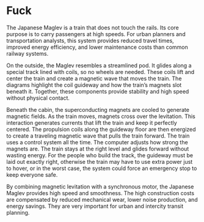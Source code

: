 # Fuck

The Japanese Maglev is a train that does not touch the rails. Its core purpose is to carry passengers at high speeds. For urban planners and transportation analysts, this system provides reduced travel times, improved energy efficiency, and lower maintenance costs than common railway systems.

On the outside, the Maglev resembles a streamlined pod. It glides along a special track lined with coils, so no wheels are needed. These coils lift and center the train and create a magnetic wave that moves the train. The diagrams highlight the coil guideway and how the train’s magnets slot beneath it. Together, these components provide stability and high speed without physical contact.

Beneath the cabin, the superconducting magnets are cooled to generate magnetic fields. As the train moves, magnets cross over the levitation. This interaction generates currents that lift the train and keep it perfectly centered. The propulsion coils along the guideway floor are then energized to create a traveling magnetic wave that pulls the train forward. The train uses a control system all the time. The computer adjusts how strong the magnets are. The train stays at the right level and glides forward without wasting energy. For the people who build the track, the guideway must be laid out exactly right, otherwise the train may have to use extra power just to hover, or in the worst case, the system could force an emergency stop to keep everyone safe.

By combining magnetic levitation with a synchronous motor, the Japanese Maglev provides high speed and smoothness. The high construction costs are compensated by reduced mechanical wear, lower noise production, and energy savings. They are very important for urban and intercity transit planning.
